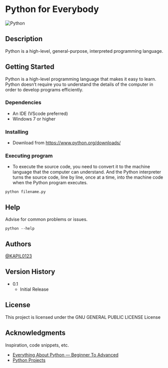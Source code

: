 # Python for Everybody
![Python](https://stemettes.org/zine/wp-content/uploads/sites/3/2021/08/giphy-5.gif)

## Description

Python is a high-level, general-purpose, interpreted programming language.

## Getting Started

Python is a high-level programming language that makes it easy to learn. Python doesn’t require you to understand the details of the computer in order to develop programs efficiently.

### Dependencies

* An IDE (VScode preferred)
* Windows 7 or higher

### Installing

* Download from https://www.python.org/downloads/

### Executing program

* To execute the source code, you need to convert it to the machine language that the computer can understand. And the Python interpreter turns the source code, line by line, once at a time, into the machine code when the Python program executes.
```
python filename.py
```
## Help

Advise for common problems or issues.
```
python --help
```

## Authors

[@KAPIL0123](https://twitter.com/KAPIL0123)

## Version History

* 0.1
    * Initial Release

## License

This project is licensed under the GNU GENERAL PUBLIC LICENSE License

## Acknowledgments

Inspiration, code snippets, etc.
* [Everything About Python — Beginner To Advanced](https://medium.com/fintechexplained/everything-about-python-from-beginner-to-advance-level-227d52ef32d2)
* [Python Projects](https://medium.com/coders-camp/60-python-projects-with-source-code-919cd8a6e512)
